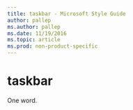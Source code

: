 ```yaml
---
title: taskbar - Microsoft Style Guide
author: pallep
ms.author: pallep
ms.date: 11/19/2016
ms.topic: article
ms.prod: non-product-specific
---
```


# taskbar

One word.
